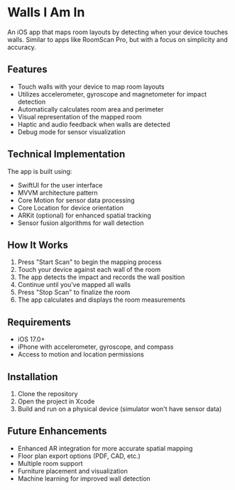 # Walls I Am In

An iOS app that maps room layouts by detecting when your device touches walls. Similar to apps like RoomScan Pro, but with a focus on simplicity and accuracy.

## Features

- Touch walls with your device to map room layouts
- Utilizes accelerometer, gyroscope and magnetometer for impact detection
- Automatically calculates room area and perimeter
- Visual representation of the mapped room
- Haptic and audio feedback when walls are detected
- Debug mode for sensor visualization

## Technical Implementation

The app is built using:

- SwiftUI for the user interface
- MVVM architecture pattern
- Core Motion for sensor data processing
- Core Location for device orientation
- ARKit (optional) for enhanced spatial tracking
- Sensor fusion algorithms for wall detection

## How It Works

1. Press "Start Scan" to begin the mapping process
2. Touch your device against each wall of the room
3. The app detects the impact and records the wall position
4. Continue until you've mapped all walls
5. Press "Stop Scan" to finalize the room
6. The app calculates and displays the room measurements

## Requirements

- iOS 17.0+
- iPhone with accelerometer, gyroscope, and compass
- Access to motion and location permissions

## Installation

1. Clone the repository
2. Open the project in Xcode
3. Build and run on a physical device (simulator won't have sensor data)

## Future Enhancements

- Enhanced AR integration for more accurate spatial mapping
- Floor plan export options (PDF, CAD, etc.)
- Multiple room support
- Furniture placement and visualization
- Machine learning for improved wall detection